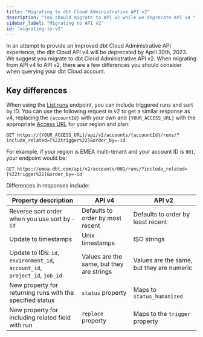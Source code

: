 ```yaml
---
title: "Migrating to dbt Cloud Administrative API v2"
description: "You should migrate to API v2 while we deprecate API v4 "
sidebar_label: "Migrating to API v2"
id: "migrating-to-v2"
---
```



In an attempt to provide an improved dbt Cloud Administrative API experience, the dbt Cloud API v4 will be deprecated by April 30th, 2023. We suggest you migrate to dbt Cloud Administrative API v2. When migrating from API v4 to API v2, there are a few differences you should consider when querying your dbt Cloud account.

## Key differences

When using the [List runs](/dbt-cloud/api-v2-legacy#tag/Runs) endpoint, you can include triggered runs and sort by ID. You can use the following request in v2 to get a similar response as v4, replacing the `{accountId}` with your own and `{YOUR_ACCESS_URL}` with the appropriate [Access URL](https://docs.getdbt.com/docs/cloud/about-cloud/access-regions-ip-addresses) for your region and plan:

```shell
GET https://{YOUR_ACCESS_URL}/api/v2/accounts/{accountId}/runs/?include_related=[%22trigger%22]&order_by=-id
```
For example, if your region is EMEA multi-tenant and your account ID is `001`, your endpoint would be:

```shell
GET https://emea.dbt.com/api/v2/accounts/001/runs/?include_related=[%22trigger%22]&order_by=-id`
```

Differences in responses include:

| Property description | API v4    | API v2     |
|---------------------|-----------|-------------|
| Reverse sort order when you use sort by `-id`  | Defaults to order by most recent | Defaults to order by least recent |
| Update to timestamps | Unix timestamps | ISO strings |
| Update to IDs: `id`, `environment_id`, `account_id`, `project_id`, `job_id` | Values are the same, but they are strings | Values are the same, but they are numeric |
| New property for returning runs with the specified status | `status` property |  Maps to `status_humanized` |
| New property for including related field with run | `replace` property | Maps to the `trigger` property |
